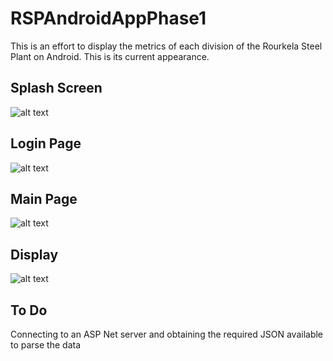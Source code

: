 # RSPAndroidAppPhase1
This is an effort to display the metrics of each division of the Rourkela Steel Plant on Android.
This is its current appearance.
## Splash Screen
![alt text](https://user-images.githubusercontent.com/20010355/42736297-0db176b2-8882-11e8-93e0-64c13c38221c.jpeg)
## Login Page
![alt text](https://user-images.githubusercontent.com/20010355/42736295-0c93043a-8882-11e8-8df8-28a8f694acaa.jpeg)
## Main Page
![alt text](https://user-images.githubusercontent.com/20010355/42736294-0b21cdb6-8882-11e8-9bc7-7ac4a1d038b4.jpeg)
## Display
![alt text](https://user-images.githubusercontent.com/20010355/42736293-0a13c0dc-8882-11e8-8e2c-a0b0540ac046.jpeg)

## To Do
Connecting to an ASP Net server and obtaining the required JSON available to parse the data
